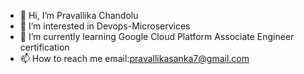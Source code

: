 - 👋 Hi, I’m Pravallika Chandolu
- 👀 I’m interested in Devops-Microservices
- 🌱 I’m currently learning Google Cloud Platform Associate Engineer certification
- 📫 How to reach me email:pravallikasanka7@gmail.com

<!---
pravallikasanka7/pravallikasanka7 is a ✨ special ✨ repository because its `README.md` (this file) appears on your GitHub profile.
You can click the Preview link to take a look at your changes.
--->
